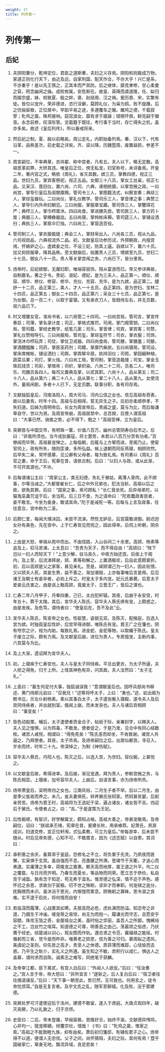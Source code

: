 ```yaml
---
weight: 37
title: 列传第一
---
```


# 列传第一

## 后妃

1. <span id="列传第一-后妃-1"></span>
夫阴阳肇分，乾坤定位，君臣之道斯著，夫妇之义存焉。阴阳和则裁成万物，家道正则化行天下，由近及远，自家刑国，配天作合，不亦大乎！兴亡是系，不亦重乎！是以先王慎之，正其本而严其防。后之继体，靡克聿修，甘心柔曼之容，罔念幽闲之操。成败攸属，安危斯在。故皇、英降而虞道隆，任、姒归而姬宗盛，妹、妲致夏、殷之衅，褒、赵结周、汉之祸。爰历晋、宋，实繁有徒。皆位以宠升，荣非德进，恣行淫僻，莫顾礼仪，为枭为鸱，败不旋踵。后之伉俪宸极，正位居中，罕蹈平易之途，多遵覆车之辙。雎鸠之德，千载寂寥；牝鸡之晨，殊邦接响。窈窕淑女，靡有求于寤寐；铿锵环佩，鲜克嗣于徽音。永念前修，叹深彤管。览载籍于既往，考行事于当时，存亡得失之机，盖亦多矣。故述《皇后列传》，所以垂戒将来。

2. <span id="列传第一-后妃-2"></span>
然后妃之制，夏、殷以前略矣。周公定礼，内职始备列焉。秦、汉以下，代有沿革，品秩差次，前史载之详矣。齐、梁以降，历魏暨周，废置益损，参差不一。

3. <span id="列传第一-后妃-3"></span>
周宣嗣位，不率典章，衣祎翟、称中宫者，凡有五。夫人以下，略无定数。高祖思革前弊，大矫其违，唯皇后正位，傍无私宠，妇官称号，未详备焉。开皇二年，著内官之式，略依《周礼》，省灭其数。嫔三员，掌教四德，视正三品。世妇九员，掌宾客祭祀，视正五品。女御三十八员，掌女工丝枲，视正七品。又采汉、晋旧仪，置六尚、六司、六典，递相统摄，以掌宫掖之政。一曰尚宫，掌导引皇后及闺閤廪赐。管司令三人，掌图籍法式，纠察宣奏；典综三人，掌综玺器玩。二曰尚仪，掌礼仪教学。管司乐三人，掌音律之事；典赞三人，掌导引内外命妇朝见。三曰尚服，掌服章宝藏。管司饰三人，掌簪珥花严；典栉三人，掌巾栉膏沐。四曰尚食，掌进膳先尝。管司医三人，掌方药卜筮；典器三人，掌樽彝器皿。五曰尚寝，掌帏帐床褥。管司筵三人，掌铺设洒扫；典执三人，掌扇伞灯烛。六曰尚工，掌营造百役。

4. <span id="列传第一-后妃-4"></span>
管司制三人，掌衣服裁缝；典会三人，掌财帛出入。六尚各三员，视从九品，六司视勋品，六典视流外二品。初，文献皇后功参历试，外预朝政，内擅宫闱，怀嫉妒之心，虚嫔妾之位，不设三妃，防其上逼。自嫔以下，置六十员。加又抑损服章，降其品秩。至文献崩后，始置贵人三员，增嫔至九员，世妇二十七员，御女八十一员。贵人等关掌宫闱之务，六尚已下，皆分隶焉。

5. <span id="列传第一-后妃-5"></span>
炀帝时，后妃嫔御，无厘妇职，唯端容丽饰，陪从宴游而已。帝又参详典故，自制嘉名，著之于令。贵妃、淑妃、德妃，是为三夫人，品正第一。顺仪、顺容、顺华、修仪、修容、修华、充仪、充容、充华，是为九嫔，品正第二。婕妤一十二员，品正第三，美人、才人一十五员，品正第四，是为世妇。宝林二十四员，品正第五；御女二十四员，品正第六；采女三十七员，品正第七，是为女御。总一百二十，以叙于宴寝。又有承衣刀人，皆趋侍左右，并无员数，视六品已下。

6. <span id="列传第一-后妃-6"></span>
时又增置女官，准尚书省，以六局管二十四司。一曰尚宫局，管司言，掌宣传奏启；司簿，掌名录计度；司正，掌格式推罚，司闱，掌门阁管钥。二曰尚仪局，管司籍，掌经史教学，纸笔几案；司乐，掌音律；司宾，掌宾客；司赞，掌礼仪赞相导引。三曰尚服局，管司玺，掌琮玺符节；司衣，掌衣服；司饰，掌汤沐巾栉玩弄；司仗，掌仗卫戎器。四曰尚食局，管司膳，掌膳羞；司酿，掌酒醴醯醢；司药，掌医巫药剂；司饎，掌廪饩柴炭。五曰尚寝局，管司设，掌床席帷帐，铺设洒扫；司舆，掌舆辇伞扇，执持羽仪；司苑，掌园絪种植，蔬菜瓜果；司灯，掌火烛。六曰尚工局，管司制，掌营造裁缝；司宝，掌金玉珠玑钱货；司彩，掌缯帛；司织，掌织染。六尚二十二司，员各二人，唯司乐、司膳员各四人。每司又置典及掌，以贰其职。六尚十人，品从第五；司二十八人，品从第六；典二十八人，品从第七；掌二十八人，品从第九。女使流外，量局闲剧，多者十人已下，无定员数。联事分职，各有司存焉。

7. <span id="列传第一-后妃-7"></span>
文献独狐皇后，河南洛阳人，周大司马、河内公信之女也。信见高祖有奇表，故以后妻焉，时年十四。高祖与后相得，誓无异生之子。后初亦柔顺恭孝，不失妇道。后姊为周明帝后，长女为周宣帝后，贵戚之盛，莫与为比，而后每谦卑自守，世以为贤。及周宣帝崩，高祖居禁中，总百揆，后使人谓高祖曰：“大事已然，骑兽之势，必不得下，勉之！”高祖受禅，立为皇后。

8. <span id="列传第一-后妃-8"></span>
突厥尝与中国交市，有明珠一箧，价值八百万，幽州总管阴寿白后市之。后曰：“非我所须也。当今戎狄屡寇，将士罢劳，未若以八百万分赏有功者。”百僚闻而毕贺。高祖甚宠惮之。上每临朝，后辄与上方辇而进，至阁乃止。使宦官伺上，政有所失，随则匡谏，多所弘益。候上退朝而同反燕寝，相顾欣然。后早失二亲，常怀感慕，见公卿有父母者，每为致礼焉。有司奏以《周礼》百官之妻，命于王后，宪章在昔，请依古制。后曰：“以妇人与政，或从此渐，不可开其源也。”不许。

9. <span id="列传第一-后妃-9"></span>
后每谓诸公主曰：“周家公主，类无妇德，失礼于舅姑，离薄人骨肉，此不顺事，尔等当诫之。”大都督崔长仁，后之中外兄弟也，犯法当斩。高祖以后之故，欲免其罪。后曰：“国家之事，焉可顾私！”长仁竟坐死。后异母弟陀，以猫鬼巫蛊咒诅于后，坐当死。后三日不食，为之请命曰：“陀若蠢政害民者，妾不敢言。今坐为妾身，敢请其命。”陀于是减死一等。后每与上言及政事，往往意合，宫中称为二圣。

10. <span id="列传第一-后妃-10"></span>
后颇仁爱，每闻大理决囚，未尝不流涕。然性尤妒忌，后宫莫敢进御。尉迟迥女孙有美色，先在宫中。上于仁寿宫见而悦之，因此得幸。后伺上听朝，阴杀之。

11. <span id="列传第一-后妃-11"></span>
上由是大怒，单骑从苑中而出，不由径路，入山谷间二十余里。高颎、杨素等追及上，扣马苦谏。上太息曰：“吾贵为天子，而不得自由！”高颎曰：“陛下岂以一妇人而轻天下！”上意少解，驻马良久，中夜方始还宫。后俟上于阁内，及上至，后流涕拜谢，颎、素等和解之。上置酒极欢，后自此意颇衰折。初，后以高颎是父之家客，甚见亲礼。至是，闻颎谓己为一妇人，因此衔恨。又以颎夫人死，其妾生男，益不善之，渐加谮毁，上亦每事唯后言是用。后见诸王及朝士有妾孕者，必劝上斥之。时皇太子多内宠，妃元氏暴薨，后意太子爱妾云氏害之。由是讽上黜高颎，竟废太子，立晋王广，皆后之谋也。

12. <span id="列传第一-后妃-12"></span>
仁寿二年八月甲子，月晕四重，己已，太白犯轩辕。其夜，后崩于永安宫，时年五十。葬于太陵。其后，宣华夫人陈氏、容华夫人蔡氏俱有宠，上颇惑之，由是发疾。及危笃，谓侍者曰：“使皇后在，吾不及此”云。

13. <span id="列传第一-后妃-13"></span>
宣华夫人陈氏，陈宣帝之女也。性聪慧，姿貌无双。及陈灭，配掖庭，后选入宫为嫔。时独孤皇后性妒，后宫罕得进御，唯陈氏有宠。晋王广之在籓也，阴有夺宗之计，规为内助，每致礼焉。进金蛇、金驼等物，以取媚于陈氏。皇太子废立之际，颇有力焉。及文献皇后崩，进位为贵人，专房擅宠，主断内事，六宫莫与为比。

14. <span id="列传第一-后妃-14"></span>
及上大渐，遗诏拜为宣华夫人。

15. <span id="列传第一-后妃-15"></span>
初，上寝疾于仁寿宫也，夫人与皇太子同侍疾。平旦出更衣，为太子所逼，夫人拒之得免，归于上所。上怪其神色有异，问其故。夫人泫然曰：“太子无礼。”

16. <span id="列传第一-后妃-16"></span>
上恚曰：“畜生何足付大事，独狐诚误我！”意谓献皇后也。因呼兵部尚书柳述、黄门侍郎元岩曰：“召我兒！”述等将呼太子，上曰：“勇也。”述、岩出阁为敕书讫，示左仆射杨素。素以其事白太子，太子遣张衡入寝殿，遂令夫人及后宫同侍疾者，并出就别室。俄闻上崩，而未发丧也。夫人与诸后宫相顾曰：“事变矣！”

17. <span id="列传第一-后妃-17"></span>
皆色动股栗。晡后，太子遣使者赍金合子，帖纸于际，亲署封字，以赐夫人。夫人见之惶惧，以为鸩毒，不敢发。使者促之，于是乃发，见合中有同心结数枚。诸宫人咸悦，相谓曰：“得免死矣！”陈氏恚而却坐，不肯致谢。诸宫人共逼之，乃拜使者。其夜，太子烝焉。及炀帝嗣位之后，出居仙都宫。寻召入，岁余而终，时年二十九。帝深悼之，为制《神伤赋》。

18. <span id="列传第一-后妃-18"></span>
容华夫人蔡氏，丹阳人也。陈灭之后，以选入宫，为世妇。容仪婉，上甚悦之。

19. <span id="列传第一-后妃-19"></span>
以文献皇后故，希得进幸。及后崩，渐见宠遇，拜为贵人，参断宫掖之务，与陈氏相亚。上寝疾，加号容华夫人。上崩后，自请言事，亦为炀帝所烝。

20. <span id="列传第一-后妃-20"></span>
炀帝萧皇后，梁明帝岿之女也。江南风俗，二月生子者不举。后以二月生，由是季父岌收而养之。未几，岌夫妻俱死，转养舅氏张轲家。然轲甚贫窭，后躬亲劳苦。炀帝为晋王时，高祖将为王选妃于梁，遍占诸女，诸女皆不吉。岿迎后于舅氏，令使者占之，曰：“吉。”于是遂策为王妃。

21. <span id="列传第一-后妃-21"></span>
后性婉顺，有智识，好学解属文，颇知占候。高祖大善之，帝甚宠敬焉。及帝嗣位，诏曰：“朕祗承丕绪，宪章在昔，爰建长秋，用承飨荐。妃萧氏，夙禀成训，妇道克修，宜正位轩闱，式弘柔教，可立为皇后。”帝每游幸，后未尝不随从。时后见帝失德，心知不可，不敢厝言，因为《述志赋》以自寄。其词曰：

22. <span id="列传第一-后妃-22"></span>
承积善之余庆，备箕帚于皇庭。恐修名之不立，将负累于先灵。乃夙夜而匪懈，实寅惧于玄冥。虽自强而不息，亮愚朦之所滞。思竭节于天衢，才追心而弗逮。实庸薄之多幸，荷隆宠之嘉惠。赖天高而地厚，属王道之升平。均二仪之覆载，与日月而齐明。乃春生而夏长，等品物而同荣。愿立志于恭俭，私自竞于诫盈。孰有念于知足，苟无希于滥名。惟至德之弘深，情不迩于声色。感怀旧之余恩，求故剑于宸极。叨不世之殊盼，谬非才而奉职。何宠禄之逾分，抚胸襟而未识。虽沐浴于恩光，内惭惶而累息。顾微躬之寡昧，思令淑之良难。实不遑于启处，将何情而自安！

23. <span id="列传第一-后妃-23"></span>
若临深而履薄，心战栗其如寒。夫居高而必危，虑处满而防溢。知恣夸之非道，乃摄生于冲谧。嗟宠辱之易惊，尚无为而抱一。履谦光而守志，且愿安乎容膝。珠帘玉箔之奇，金屋瑶台之美，虽时俗之崇丽，盖吾人之所鄙。愧絺绤之不工，岂丝竹之喧耳。知道德之可尊，明善恶之由己。荡嚣烦之俗虑，乃伏膺于经史。综箴诫以训心，观女图而作轨。遵古贤之令范，冀福禄之能绥。时循躬而三省，觉今是而昨非。嗤黄老之损思，信为善之可归。慕周姒之遗风，美虞妃之圣则。仰先哲之高才，贵至人之休德。质菲薄而难踪，心恬愉而去惑。乃平生之耿介，实礼义之所遵。虽生知之不敏，庶积行以成仁。惧达人之盖寡，谓何求而自陈。诚素志之难写，同绝笔于获麟。

24. <span id="列传第一-后妃-24"></span>
及帝幸江都，臣下离贰，有宫人白后曰：“外闻人人欲反。”后曰：“任汝奏之。”宫人言于帝，帝大怒曰：“非所宜言！”遂斩之。后人复白后曰：“宿卫者往往偶语谋反。”后曰：“天下事一朝至此，势已然，无可救也。何用言之，徒令帝忧烦耳。”自是无复言者。及宇文氏之乱，随军至聊城。化及败，没于窦建德。

25. <span id="列传第一-后妃-25"></span>
突厥处罗可汗遣使迎后于洺州，建德不敢留，遂入于虏庭。大唐贞观四年，破灭突厥，乃以礼致之，归于京师。

26. <span id="列传第一-后妃-26"></span>
史臣曰：二后，帝未登庸，早俪宸极，恩隆好合，始终不渝。文献德异鳲鸠，心非均一，擅宠移嫡，倾覆宗社，惜哉！《书》曰：“牝鸡之晨，惟家之索。”高祖之不能敦睦九族，抑有由矣。萧后初归籓邸，有辅佐君子之心。炀帝得不以道，便谓人无忠信。父子之间，尚怀猜阻，夫妇之际，其何有焉！暨乎国破家亡，窜身无地，飘流异域，良足悲矣！
